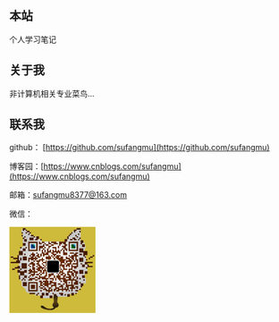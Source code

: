 ## 本站

个人学习笔记

## 关于我

非计算机相关专业菜鸟...

## 联系我

github： [https://github.com/sufangmu](https://github.com/sufangmu)

博客园：[https://www.cnblogs.com/sufangmu](https://www.cnblogs.com/sufangmu)

邮箱：[sufangmu8377@163.com](mailto:sufangmu8377@163.com)

微信：

<img src="images/wechat.jpg" style="zoom:30%;" />

